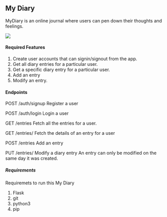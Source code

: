 ## My Diary 
MyDiary is an online journal where users can pen down their thoughts and feelings.

<a href="https://codeclimate.com/github/AmosWels/My-Diary/maintainability"><img src="https://api.codeclimate.com/v1/badges/911827d24f11c39cdf13/maintainability" /></a>

#### Required Features
1. Create user accounts that can signin/signout from the app. 
2. Get all diary entries for a particular user.
3. Get a specific diary entry for a particular user.
4. Add an entry
5. Modify an entry.

#### Endpoints

POST /auth/signup
Register a user

POST /auth/login
Login a user

GET /entries 
Fetch all the entries for a user.

GET /entries/<entryId>
Fetch the details of an entry for a user

POST /entries
Add an entry

PUT /entries/<entryId>
Modify a diary entry
An entry can only be modified on the same day it was created.


##### Requirements
Requiremets to run this My Diary

1. Flask <framework>
2. git
3. python3
4. pip
